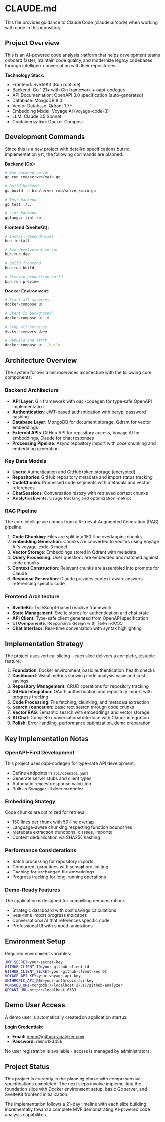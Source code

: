 # CLAUDE.md

This file provides guidance to Claude Code (claude.ai/code) when working with code in this repository.

## Project Overview

This is an AI-powered code analysis platform that helps development teams onboard faster, maintain code quality, and modernize legacy codebases through intelligent conversation with their repositories.

**Technology Stack:**
- Frontend: SvelteKit (Bun runtime)
- Backend: Go 1.21+ with Gin framework + oapi-codegen
- API Documentation: OpenAPI 3.0 specification (auto-generated)
- Database: MongoDB 8.0
- Vector Database: Qdrant 1.7+
- Embedding Model: Voyage AI (voyage-code-3)
- LLM: Claude 3.5 Sonnet
- Containerization: Docker Compose

## Development Commands

Since this is a new project with detailed specifications but no implementation yet, the following commands are planned:

**Backend (Go):**
```bash
# Run backend server
go run cmd/server/main.go

# Build backend
go build -o bin/server cmd/server/main.go

# Test backend
go test ./...

# Lint backend
golangci-lint run
```

**Frontend (SvelteKit):**
```bash
# Install dependencies
bun install

# Run development server
bun run dev

# Build frontend
bun run build

# Preview production build
bun run preview
```

**Docker Environment:**
```bash
# Start all services
docker-compose up

# Start in background
docker-compose up -d

# Stop all services
docker-compose down

# Rebuild and start
docker-compose up --build
```

## Architecture Overview

The system follows a microservices architecture with the following core components:

### Backend Architecture
- **API Layer**: Gin framework with oapi-codegen for type-safe OpenAPI implementation
- **Authentication**: JWT-based authentication with bcrypt password hashing
- **Database Layer**: MongoDB for document storage, Qdrant for vector embeddings
- **External APIs**: GitHub API for repository access, Voyage AI for embeddings, Claude for chat responses
- **Processing Pipeline**: Async repository import with code chunking and embedding generation

### Key Data Models
- **Users**: Authentication and GitHub token storage (encrypted)
- **Repositories**: GitHub repository metadata and import status tracking
- **CodeChunks**: Processed code segments with metadata and vector references
- **ChatSessions**: Conversation history with retrieved context chunks
- **AnalyticsEvents**: Usage tracking and optimization metrics

### RAG Pipeline
The core intelligence comes from a Retrieval-Augmented Generation (RAG) pipeline:

1. **Code Chunking**: Files are split into 150-line overlapping chunks
2. **Embedding Generation**: Chunks are converted to vectors using Voyage AI's voyage-code-3 model
3. **Vector Storage**: Embeddings stored in Qdrant with metadata
4. **Query Processing**: User questions are embedded and matched against code chunks
5. **Context Construction**: Relevant chunks are assembled into prompts for Claude
6. **Response Generation**: Claude provides context-aware answers referencing specific code

### Frontend Architecture
- **SvelteKit**: TypeScript-based reactive framework
- **State Management**: Svelte stores for authentication and chat state
- **API Client**: Type-safe client generated from OpenAPI specification
- **UI Components**: Responsive design with TailwindCSS
- **Chat Interface**: Real-time conversation with syntax highlighting

## Implementation Strategy

The project uses vertical slicing - each slice delivers a complete, testable feature:

1. **Foundation**: Docker environment, basic authentication, health checks
2. **Dashboard**: Visual metrics showing code analysis value and cost savings
3. **Repository Management**: CRUD operations for repository tracking
4. **GitHub Integration**: OAuth authentication and repository import with progress tracking
5. **Code Processing**: File fetching, chunking, and metadata extraction
6. **Search Foundation**: Basic text search through code chunks
7. **Vector RAG**: Semantic search with embeddings and vector storage
8. **AI Chat**: Complete conversational interface with Claude integration
9. **Polish**: Error handling, performance optimization, demo preparation

## Key Implementation Notes

### OpenAPI-First Development
This project uses oapi-codegen for type-safe API development:
- Define endpoints in `api/openapi.yaml`
- Generate server stubs and client types
- Automatic request/response validation
- Built-in Swagger UI documentation

### Embedding Strategy
Code chunks are optimized for retrieval:
- 150 lines per chunk with 50-line overlap
- Language-aware chunking respecting function boundaries
- Metadata extraction (functions, classes, imports)
- Content deduplication via SHA256 hashing

### Performance Considerations
- Batch processing for repository imports
- Concurrent goroutines with semaphore limiting
- Caching for unchanged file embeddings
- Progress tracking for long-running operations

### Demo-Ready Features
The application is designed for compelling demonstrations:
- Strategic dashboard with cost savings calculations
- Real-time import progress indicators
- Conversational AI that references specific code
- Professional UI with smooth animations

## Environment Setup

Required environment variables:
```bash
JWT_SECRET=your-secret-key
GITHUB_CLIENT_ID=your-github-client-id
GITHUB_CLIENT_SECRET=your-github-client-secret
VOYAGE_API_KEY=your-voyage-api-key
ANTHROPIC_API_KEY=your-anthropic-api-key
MONGODB_URI=mongodb://localhost:27017/github-analyzer
QDRANT_URL=http://localhost:6333
```

## Demo User Access

A demo user is automatically created on application startup:

**Login Credentials:**
- **Email:** demo@github-analyzer.com
- **Password:** demo123456

No user registration is available - access is managed by administrators.

## Project Status

This project is currently in the planning phase with comprehensive specifications completed. The next steps involve implementing the foundation slice with Docker environment setup, basic Go server, and SvelteKit frontend initialization.

The implementation follows a 21-day timeline with each slice building incrementally toward a complete MVP demonstrating AI-powered code analysis capabilities.
